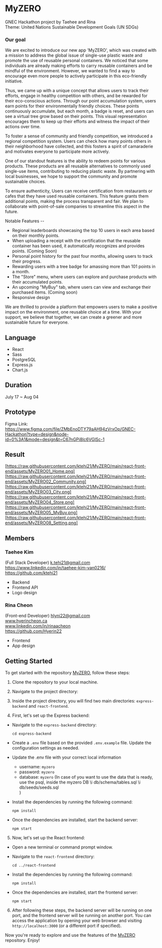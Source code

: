 # MyZERO
GNEC Hackathon project by Taehee and Rina 
<br />
Theme: United Nations Sustainable Development Goals (UN SDGs)

### Our goal
We are excited to introduce our new app 'MyZERO', which was created with a mission to address the global issue of single-use plastic waste and promote the use of reusable personal containers. We noticed that some individuals are already making efforts to carry reusable containers and be mindful of the environment. However, we wanted to find a way to encourage even more people to actively participate in this eco-friendly initiative.

Thus, we came up with a unique concept that allows users to track their efforts, engage in healthy competition with others, and be rewarded for their eco-conscious actions. Through our point accumulation system, users earn points for their environmentally friendly choices. These points continuously accumulate, but each month, a badge is reset, and users can see a virtual tree grow based on their points. This visual representation encourages them to keep up their efforts and witness the impact of their actions over time.

To foster a sense of community and friendly competition, we introduced a regional competition system. Users can check how many points others in their neighborhood have collected, and this fosters a spirit of camaraderie and motivates everyone to participate more actively.

One of our standout features is the ability to redeem points for various products. These products are all reusable alternatives to commonly used single-use items, contributing to reducing plastic waste. By partnering with local businesses, we hope to support the community and promote sustainable choices.

To ensure authenticity, Users can receive certification from restaurants or cafes that they have used reusable containers. This feature grants them additional points, making the process transparent and fair. We plan to collaborate with point-of-sale companies to streamline this aspect in the future.

Notable Features --

- Regional leaderboards showcasing the top 10 users in each area based on their monthly points.
- When uploading a receipt with the certification that the reusable container has been used, it automatically recognizes and provides points. (Coming Soon)
- Personal point history for the past four months, allowing users to track their progress.
- Rewarding users with a tree badge for amassing more than 101 points in a month.
- The "Store" menu, where users can explore and purchase products with their accumulated points.
- An upcoming "MyBuy" tab, where users can view and exchange their purchased items. (Coming soon)
- Responsive design

We are thrilled to provide a platform that empowers users to make a positive impact on the environment, one reusable choice at a time. With your support, we believe that together, we can create a greener and more sustainable future for everyone.


## Language
- React
- Sass
- PostgreSQL
- Express.js
- Chart.js

## Duration
July 17 ~ Aug 04

## Prototype
Figma Link: <br />
https://www.figma.com/file/ZMbEnoDTY79aAH94zVrxOp/GNEC-Hackathon?type=design&node-id=0%3A1&mode=design&t=C67nGPi8Ic6VGlSc-1

## Result
[https://raw.githubusercontent.com/ktehi21/MyZERO/main/react-front-end/assets/MyZERO01_Home.png]
[https://raw.githubusercontent.com/ktehi21/MyZERO/main/react-front-end/assets/MyZERO02_Community.png]
[https://raw.githubusercontent.com/ktehi21/MyZERO/main/react-front-end/assets/MyZERO03_City.png]
[https://raw.githubusercontent.com/ktehi21/MyZERO/main/react-front-end/assets/MyZERO04_Store.png]
[https://raw.githubusercontent.com/ktehi21/MyZERO/main/react-front-end/assets/MyZERO05_MyBuy.png]
[https://raw.githubusercontent.com/ktehi21/MyZERO/main/react-front-end/assets/MyZERO08_Setting.png]


## Members 
### Taehee Kim 
(Full Stack Developer)
k.tehi21@gmail.com    
https://www.linkedin.com/in/taehee-kim-van0216/
https://github.com/ktehi21
- Backend
- Frontend API
- Logo design
 

### Rina Cheon 
(Front-end Developer)
hlyni22@gmail.com    
www.hyerincheon.ca     
www.linkedin.com/in/rinaacheon     
https://github.com/Hyerin22
- Frontend 
- App design


## **Getting Started**

To get started with the repository [MyZERO](https://github.com/ktehi21/MyZERO), follow these steps:

1. Clone the repository to your local machine.
2. Navigate to the project directory:

3. Inside the project directory, you will find two main directories: `express-backend` and `react-frontend`.

4. First, let's set up the Express backend:

- Navigate to the `express-backend` directory:

  ```
  cd express-backend
  ```

- Create a `.env` file based on the provided `.env.example` file. Update the configuration settings as needed.

- Update the .env file with your correct local information 
  - username: `myzero` 
  - password: `myzero` 
  - database: `myzero`
  (In case of you want to use the data that is ready, 
  use the psql, inside the myzero DB
    \i db/schema/tables.sql 
    \i db/seeds/seeds.sql  
  )

- Install the dependencies by running the following command:

  ```
  npm install
  ```

- Once the dependencies are installed, start the backend server:
  ```
  npm start
  ```

5. Now, let's set up the React frontend:

- Open a new terminal or command prompt window.

- Navigate to the `react-frontend` directory:

  ```
  cd ../react-frontend
  ```

- Install the dependencies by running the following command:

  ```
  npm install
  ```

- Once the dependencies are installed, start the frontend server:
  ```
  npm start
  ```

6. After following these steps, the backend server will be running on one port, and the frontend server will be running on another port. You can access the application by opening your web browser and visiting `http://localhost:3000` (or a different port if specified).

Now you're ready to explore and use the features of the [MyZERO](https://github.com/ktehi21/MyZERO) repository. Enjoy!
